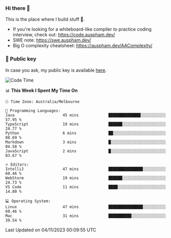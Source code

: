 ### Hi there 👋

This is the place where I build stuff 👀. 

- If you're looking for a whiteboard-like compiler to practice coding interview, check out: https://code.auspham.dev/
- SWE note: https://swe.auspham.dev/
- Big O complexity cheatsheet: https://auspham.dev/AAComplexity/

### 🔑 Public key

In case you ask, my public key is available [here](https://public.auspham.dev/).

<!--START_SECTION:waka-->
![Code Time](http://img.shields.io/badge/Code%20Time-1%2C115%20hrs%206%20mins-blue)

📊 **This Week I Spent My Time On** 

```text
🕑︎ Time Zone: Australia/Melbourne

💬 Programming Languages: 
Java                     45 mins             ██████████████░░░░░░░░░░░   57.95 % 
TypeScript               19 mins             ██████░░░░░░░░░░░░░░░░░░░   24.77 % 
Python                   6 mins              ██░░░░░░░░░░░░░░░░░░░░░░░   08.69 % 
Markdown                 3 mins              █░░░░░░░░░░░░░░░░░░░░░░░░   04.58 % 
JavaScript               2 mins              █░░░░░░░░░░░░░░░░░░░░░░░░   03.67 % 

🔥 Editors: 
IntelliJ                 47 mins             ███████████████░░░░░░░░░░   60.46 % 
WebStorm                 19 mins             ██████░░░░░░░░░░░░░░░░░░░   24.73 % 
VS Code                  11 mins             ████░░░░░░░░░░░░░░░░░░░░░   14.80 % 

💻 Operating System: 
Linux                    47 mins             ███████████████░░░░░░░░░░   60.46 % 
Mac                      31 mins             ██████████░░░░░░░░░░░░░░░   39.54 % 
```


 Last Updated on 04/11/2023 00:09:55 UTC
<!--END_SECTION:waka-->

<!--
**rockmanvnx6/rockmanvnx6** is a ✨ _special_ ✨ repository because its `README.md` (this file) appears on your GitHub profile.

Here are some ideas to get you started:

- 🔭 I’m currently working on ...
- 🌱 I’m currently learning ...
- 👯 I’m looking to collaborate on ...
- 🤔 I’m looking for help with ...
- 💬 Ask me about ...
- 📫 How to reach me: ...
- 😄 Pronouns: ...
- ⚡ Fun fact: ...
-->
